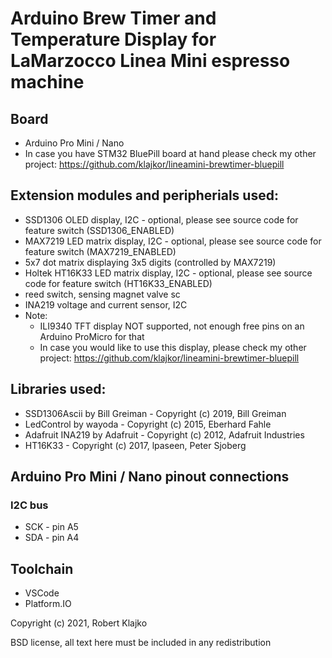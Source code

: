 # Arduino Brew Timer and Temperature Display for LaMarzocco Linea Mini espresso machine

## Board
- Arduino Pro Mini / Nano
- In case you have STM32 BluePill board at hand please check my other project: https://github.com/klajkor/lineamini-brewtimer-bluepill

## Extension modules and peripherials used:
- SSD1306 OLED display, I2C - optional, please see source code for feature switch (SSD1306_ENABLED)
- MAX7219 LED matrix display, I2C - optional, please see source code for feature switch (MAX7219_ENABLED)
- 5x7 dot matrix displaying 3x5 digits (controlled by MAX7219)
- Holtek HT16K33 LED matrix display, I2C - optional, please see source code for feature switch (HT16K33_ENABLED)
- reed switch, sensing magnet valve sc
- INA219 voltage and current sensor, I2C
- Note:
  - ILI9340 TFT display NOT supported, not enough free pins on an Arduino ProMicro for that
  - In case you would like to use this display, please check my other project: https://github.com/klajkor/lineamini-brewtimer-bluepill

## Libraries used:
- SSD1306Ascii by Bill Greiman - Copyright (c) 2019, Bill Greiman
- LedControl by wayoda - Copyright (c) 2015, Eberhard Fahle
- Adafruit INA219 by Adafruit - Copyright (c) 2012, Adafruit Industries
- HT16K33 - Copyright (c) 2017, lpaseen, Peter Sjoberg <peters-alib AT techwiz.ca>

## Arduino Pro Mini / Nano pinout connections

### I2C bus
- SCK - pin A5
- SDA - pin A4

## Toolchain
- VSCode
- Platform.IO

Copyright (c) 2021, Robert Klajko

BSD license, all text here must be included in any redistribution
